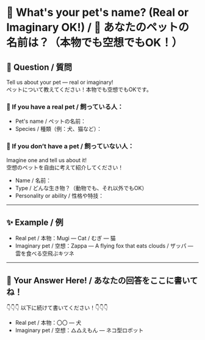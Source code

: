 # 🐾 What's your pet's name? (Real or Imaginary OK!) / 🐾 あなたのペットの名前は？（本物でも空想でもOK！）

## 📌 Question / 質問

Tell us about your pet — real or imaginary!  
ペットについて教えてください！本物でも空想でもOKです。

### 🐶 If you have a real pet / 飼っている人：
- Pet's name / ペットの名前：
- Species / 種類（例：犬、猫など）：

### 🦄 If you **don’t** have a pet / 飼っていない人：
Imagine one and tell us about it!  
空想のペットを自由に考えて紹介してください！

- Name / 名前：
- Type / どんな生き物？（動物でも、それ以外でもOK）
- Personality or ability / 性格や特技：

---

## ✨ Example / 例

- Real pet / 本物：Mugi — Cat / むぎ — 猫
- Imaginary pet / 空想：Zappa — A flying fox that eats clouds / ザッパ — 雲を食べる空飛ぶキツネ

---

## 📝 Your Answer Here! / あなたの回答をここに書いてね！

👇👇👇 以下に続けて書いてください！👇👇👇

- Real pet / 本物：〇〇 — 犬
- Imaginary pet / 空想：△△えもん — ネコ型ロボット

